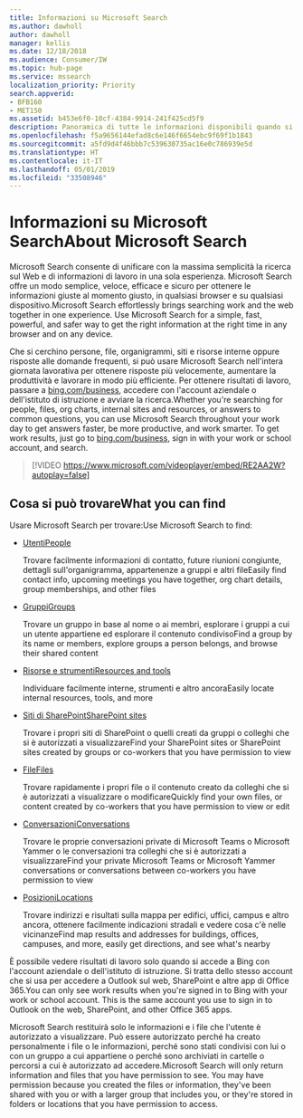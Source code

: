 ```yaml
---
title: Informazioni su Microsoft Search
ms.author: dawholl
author: dawholl
manager: kellis
ms.date: 12/18/2018
ms.audience: Consumer/IW
ms.topic: hub-page
ms.service: mssearch
localization_priority: Priority
search.appverid:
- BFB160
- MET150
ms.assetid: b453e6f0-10cf-4384-9914-241f425cd5f9
description: Panoramica di tutte le informazioni disponibili quando si usa Microsoft Search
ms.openlocfilehash: f5a9656144efad8c6e146f6654ebc9f69f1b1843
ms.sourcegitcommit: a5fd9d4f46bbb7c539630735ac16e0c786939e5d
ms.translationtype: HT
ms.contentlocale: it-IT
ms.lasthandoff: 05/01/2019
ms.locfileid: "33508946"
---
```

# <a name="about-microsoft-search"></a><span data-ttu-id="ec466-103">Informazioni su Microsoft Search</span><span class="sxs-lookup"><span data-stu-id="ec466-103">About Microsoft Search</span></span>

<span data-ttu-id="ec466-p101">Microsoft Search consente di unificare con la massima semplicità la ricerca sul Web e di informazioni di lavoro in una sola esperienza. Microsoft Search offre un modo semplice, veloce, efficace e sicuro per ottenere le informazioni giuste al momento giusto, in qualsiasi browser e su qualsiasi dispositivo.</span><span class="sxs-lookup"><span data-stu-id="ec466-p101">Microsoft Search effortlessly brings searching work and the web together in one experience. Use Microsoft Search for a simple, fast, powerful, and safer way to get the right information at the right time in any browser and on any device.</span></span>
  
<span data-ttu-id="ec466-p102">Che si cerchino persone, file, organigrammi, siti e risorse interne oppure risposte alle domande frequenti, si può usare Microsoft Search nell'intera giornata lavorativa per ottenere risposte più velocemente, aumentare la produttività e lavorare in modo più efficiente. Per ottenere risultati di lavoro, passare a [bing.com/business](https://www.bing.com/business), accedere con l'account aziendale o dell'istituto di istruzione e avviare la ricerca.</span><span class="sxs-lookup"><span data-stu-id="ec466-p102">Whether you're searching for people, files, org charts, internal sites and resources, or answers to common questions, you can use Microsoft Search throughout your work day to get answers faster, be more productive, and work smarter. To get work results, just go to [bing.com/business](https://www.bing.com/business), sign in with your work or school account, and search.</span></span> 
  
> [!VIDEO https://www.microsoft.com/videoplayer/embed/RE2AA2W?autoplay=false]

## <a name="what-you-can-find"></a><span data-ttu-id="ec466-108">Cosa si può trovare</span><span class="sxs-lookup"><span data-stu-id="ec466-108">What you can find</span></span>
  
<span data-ttu-id="ec466-109">Usare Microsoft Search per trovare:</span><span class="sxs-lookup"><span data-stu-id="ec466-109">Use Microsoft Search to find:</span></span>
  
- [<span data-ttu-id="ec466-110">Utenti</span><span class="sxs-lookup"><span data-stu-id="ec466-110">People</span></span>](find-people-and-groups.md)
    
    <span data-ttu-id="ec466-111">Trovare facilmente informazioni di contatto, future riunioni congiunte, dettagli sull'organigramma, appartenenze a gruppi e altri file</span><span class="sxs-lookup"><span data-stu-id="ec466-111">Easily find contact info, upcoming meetings you have together, org chart details, group memberships, and other files</span></span>
    
- [<span data-ttu-id="ec466-112">Gruppi</span><span class="sxs-lookup"><span data-stu-id="ec466-112">Groups</span></span>](find-people-and-groups.md)
    
    <span data-ttu-id="ec466-113">Trovare un gruppo in base al nome o ai membri, esplorare i gruppi a cui un utente appartiene ed esplorare il contenuto condiviso</span><span class="sxs-lookup"><span data-stu-id="ec466-113">Find a group by its name or members, explore groups a person belongs, and browse their shared content</span></span>
    
- [<span data-ttu-id="ec466-114">Risorse e strumenti</span><span class="sxs-lookup"><span data-stu-id="ec466-114">Resources and tools</span></span>](find-resources-tools-and-more.md)
    
    <span data-ttu-id="ec466-115">Individuare facilmente interne, strumenti e altro ancora</span><span class="sxs-lookup"><span data-stu-id="ec466-115">Easily locate internal resources, tools, and more</span></span>
    
- [<span data-ttu-id="ec466-116">Siti di SharePoint</span><span class="sxs-lookup"><span data-stu-id="ec466-116">SharePoint sites</span></span>](find-sharepoint-sites.md)
    
    <span data-ttu-id="ec466-117">Trovare i propri siti di SharePoint o quelli creati da gruppi o colleghi che si è autorizzati a visualizzare</span><span class="sxs-lookup"><span data-stu-id="ec466-117">Find your SharePoint sites or SharePoint sites created by groups or co-workers that you have permission to view</span></span>
    
- [<span data-ttu-id="ec466-118">File</span><span class="sxs-lookup"><span data-stu-id="ec466-118">Files</span></span>](find-files.md)
    
    <span data-ttu-id="ec466-119">Trovare rapidamente i propri file o il contenuto creato da colleghi che si è autorizzati a visualizzare o modificare</span><span class="sxs-lookup"><span data-stu-id="ec466-119">Quickly find your own files, or content created by co-workers that you have permission to view or edit</span></span>
    
- [<span data-ttu-id="ec466-120">Conversazioni</span><span class="sxs-lookup"><span data-stu-id="ec466-120">Conversations</span></span>](find-conversations.md)
    
    <span data-ttu-id="ec466-121">Trovare le proprie conversazioni private di Microsoft Teams o Microsoft Yammer o le conversazioni tra colleghi che si è autorizzati a visualizzare</span><span class="sxs-lookup"><span data-stu-id="ec466-121">Find your private Microsoft Teams or Microsoft Yammer conversations or conversations between co-workers you have permission to view</span></span>
    
- [<span data-ttu-id="ec466-122">Posizioni</span><span class="sxs-lookup"><span data-stu-id="ec466-122">Locations</span></span>](find-locations.md)
    
    <span data-ttu-id="ec466-123">Trovare indirizzi e risultati sulla mappa per edifici, uffici, campus e altro ancora, ottenere facilmente indicazioni stradali e vedere cosa c'è nelle vicinanze</span><span class="sxs-lookup"><span data-stu-id="ec466-123">Find map results and addresses for buildings, offices, campuses, and more, easily get directions, and see what's nearby</span></span>    
    
<span data-ttu-id="ec466-p103">È possibile vedere risultati di lavoro solo quando si accede a Bing con l'account aziendale o dell'istituto di istruzione. Si tratta dello stesso account che si usa per accedere a Outlook sul web, SharePoint e altre app di Office 365.</span><span class="sxs-lookup"><span data-stu-id="ec466-p103">You can only see work results when you're signed in to Bing with your work or school account. This is the same account you use to sign in to Outlook on the web, SharePoint, and other Office 365 apps.</span></span> 
  
<span data-ttu-id="ec466-p104">Microsoft Search restituirà solo le informazioni e i file che l'utente è autorizzato a visualizzare. Può essere autorizzato perché ha creato personalmente i file o le informazioni, perché sono stati condivisi con lui o con un gruppo a cui appartiene o perché sono archiviati in cartelle o percorsi a cui è autorizzato ad accedere.</span><span class="sxs-lookup"><span data-stu-id="ec466-p104">Microsoft Search will only return information and files that you have permission to see. You may have permission because you created the files or information, they've been shared with you or with a larger group that includes you, or they're stored in folders or locations that you have permission to access.</span></span>

  

